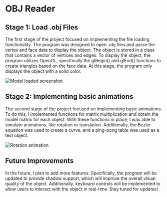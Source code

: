 # OBJ Reader

## Stage 1: Load .obj Files

The first stage of the project focused on implementing the file loading functionality. The program was designed to open .obj files and parse the vertex and face data to display the object. The object is stored in a class that contains a vector of vertices and edges. To display the object, the program utilizes OpenGL, specifically the glBegin() and glEnd() functions to create triangles based on the face data. At this stage, the program only displays the object with a solid color.

![Model loaded screenshot](https://github.com/RodrigoJC20/OBJ-Reader/blob/main/OBJ_Reader/img/dragon_preview.png)

## Stage 2: Implementing basic animations

The second stage of the project focused on implementing basic animations. To do this, I implemented functions for matrix multiplication and obtain the model matrix for each object. With these functions in place, I was able to simulate animations, like rotation or translation. Additionally, the Bezier equation was used to create a curve, and a ping-pong table was used as a test object.

![Rotation animation](https://github.com/RodrigoJC20/OBJ-Reader/blob/main/OBJ_Reader/img/pingpong.gif)

## Future Improvements

In the future, I plan to add more features. Specifically, the program will be updated to provide shadow support, which will improve the overall visual quality of the object. Additionally, keyboard controls will be implemented to allow users to interact with the object in real-time. Stay tuned for updates!
